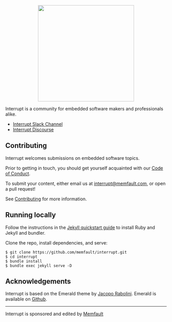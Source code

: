 <p align="center">
  <img width="300" src="https://user-images.githubusercontent.com/1041679/117912668-bf573700-b294-11eb-9e3f-9cb521b750dc.png"/>
</p>

Interrupt is a community for embedded software makers and professionals alike. 

- [Interrupt Slack Channel](https://interrupt-slack.herokuapp.com/)
- [Interrupt Discourse](https://community.memfault.com/)

## Contributing

Interrupt welcomes submissions on embedded software topics.

Prior to getting in touch, you should get yourself acquainted with our [Code of Conduct](https://interrupt.memfault.com/blog/code-of-conduct).

To submit your content, either email us at interrupt@memfault.com, or open a pull request!

See [Contributing](https://interrupt.memfault.com/blog/contributing) for more information.

## Running locally

Follow the instructions in the [Jekyll quickstart guide](https://jekyllrb.com/docs/) to install Ruby and Jekyll and bundler.

Clone the repo, install dependencies, and serve:
```
$ git clone https://github.com/memfault/interrupt.git
$ cd interrupt
$ bundle install
$ bundle exec jekyll serve -D
```

## Acknowledgements

Interrupt is based on the Emerald theme by [Jacopo Rabolini](https://www.jacoporabolini.com/). Emerald is available on [Github](https://github.com/KingFelix/emerald).


----

Interrupt is sponsored and edited by [Memfault](https://memfault.com)
